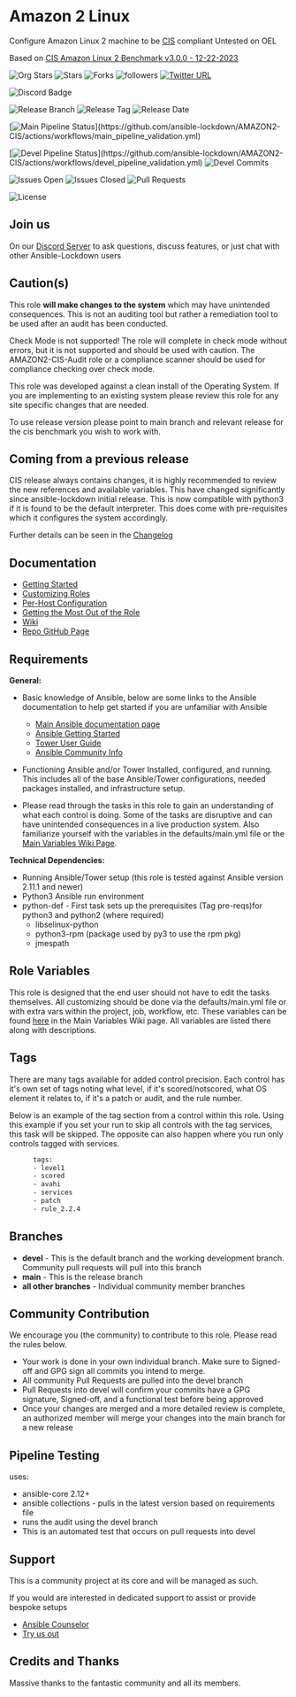 # Amazon 2 Linux

Configure Amazon Linux 2 machine to be [CIS](https://www.cisecurity.org/cis-benchmarks/) compliant
Untested on OEL

Based on [CIS Amazon Linux 2 Benchmark v3.0.0 - 12-22-2023 ](https://www.cisecurity.org/cis-benchmarks/)


![Org Stars](https://img.shields.io/github/stars/ansible-lockdown?label=Org%20Stars&style=social)
![Stars](https://img.shields.io/github/stars/ansible-lockdown/AMAZON2-CIS?label=Repo%20Stars&style=social)
![Forks](https://img.shields.io/github/forks/ansible-lockdown/AMAZON2-CIS?style=social)
![followers](https://img.shields.io/github/followers/ansible-lockdown?style=social)
[![Twitter URL](https://img.shields.io/twitter/url/https/twitter.com/AnsibleLockdown.svg?style=social&label=Follow%20%40AnsibleLockdown)](https://twitter.com/AnsibleLockdown)

![Discord Badge](https://img.shields.io/discord/925818806838919229?logo=discord)

![Release Branch](https://img.shields.io/badge/Release%20Branch-Main-brightgreen)
![Release Tag](https://img.shields.io/github/v/release/ansible-lockdown/AMAZON2-CIS)
![Release Date](https://img.shields.io/github/release-date/ansible-lockdown/AMAZON2-CIS)

[![Main Pipeline Status](https://github.com/ansible-lockdown/AMAZON2-CIS/actions/workflows/main_pipeline_validation.yml/badge.svg?)](https://github.com/ansible-lockdown/AMAZON2-CIS/actions/workflows/main_pipeline_validation.yml)

[![Devel Pipeline Status](https://github.com/ansible-lockdown/AMAZON2-CIS/actions/workflows/devel_pipeline_validation.yml/badge.svg?)](https://github.com/ansible-lockdown/AMAZON2-CIS/actions/workflows/devel_pipeline_validation.yml)
![Devel Commits](https://img.shields.io/github/commit-activity/m/ansible-lockdown/AMAZON2-CIS/devel?color=dark%20green&label=Devel%20Branch%20Commits)

![Issues Open](https://img.shields.io/github/issues-raw/ansible-lockdown/AMAZON2-CIS?label=Open%20Issues)
![Issues Closed](https://img.shields.io/github/issues-closed-raw/ansible-lockdown/AMAZON2-CIS?label=Closed%20Issues&&color=success)
![Pull Requests](https://img.shields.io/github/issues-pr/ansible-lockdown/AMAZON2-CIS?label=Pull%20Requests)

![License](https://img.shields.io/github/license/ansible-lockdown/AMAZON2-CIS?label=License)

## Join us

On our [Discord Server](https://www.lockdownenterprise.com/discord) to ask questions, discuss features, or just chat with other Ansible-Lockdown users

## Caution(s)

This role **will make changes to the system** which may have unintended consequences. This is not an auditing tool but rather a remediation tool to be used after an audit has been conducted.

Check Mode is not supported! The role will complete in check mode without errors, but it is not supported and should be used with caution. The AMAZON2-CIS-Audit role or a compliance scanner should be used for compliance checking over check mode.

This role was developed against a clean install of the Operating System. If you are implementing to an existing system please review this role for any site specific changes that are needed.

To use release version please point to main branch and relevant release for the cis benchmark you wish to work with.

## Coming from a previous release

CIS release always contains changes, it is highly recommended to review the new references and available variables. This have changed significantly since ansible-lockdown initial release.
This is now compatible with python3 if it is found to be the default interpreter. This does come with pre-requisites which it configures the system accordingly.

Further details can be seen in the [Changelog](./ChangeLog.md)

## Documentation

- [Getting Started](https://www.lockdownenterprise.com/docs/getting-started-with-lockdown)
- [Customizing Roles](https://www.lockdownenterprise.com/docs/customizing-lockdown-enterprise)
- [Per-Host Configuration](https://www.lockdownenterprise.com/docs/per-host-lockdown-enterprise-configuration)
- [Getting the Most Out of the Role](https://www.lockdownenterprise.com/docs/get-the-most-out-of-lockdown-enterprise)
- [Wiki](https://github.com/ansible-lockdown/AMAZON2-CIS/wiki)
- [Repo GitHub Page](https://ansible-lockdown.github.io/AMAZON2-CIS/)

## Requirements

**General:**

- Basic knowledge of Ansible, below are some links to the Ansible documentation to help get started if you are unfamiliar with Ansible

  - [Main Ansible documentation page](https://docs.ansible.com)
  - [Ansible Getting Started](https://docs.ansible.com/ansible/latest/user_guide/intro_getting_started.html)
  - [Tower User Guide](https://docs.ansible.com/ansible-tower/latest/html/userguide/index.html)
  - [Ansible Community Info](https://docs.ansible.com/ansible/latest/community/index.html)
- Functioning Ansible and/or Tower Installed, configured, and running. This includes all of the base Ansible/Tower configurations, needed packages installed, and infrastructure setup.
- Please read through the tasks in this role to gain an understanding of what each control is doing. Some of the tasks are disruptive and can have unintended consequences in a live production system. Also familiarize yourself with the variables in the defaults/main.yml file or the [Main Variables Wiki Page](https://github.com/ansible-lockdown/AMAZON2-CIS/wiki/Main-Variables).

**Technical Dependencies:**

- Running Ansible/Tower setup (this role is tested against Ansible version 2.11.1 and newer)
- Python3 Ansible run environment
- python-def - First task sets up the prerequisites (Tag pre-reqs)for python3 and python2 (where required)
  - libselinux-python
  - python3-rpm (package used by py3 to use the rpm pkg)
  - jmespath

## Role Variables

This role is designed that the end user should not have to edit the tasks themselves. All customizing should be done via the defaults/main.yml file or with extra vars within the project, job, workflow, etc. These variables can be found [here](https://github.com/ansible-lockdown/AMAZON2-CIS/wiki/Main-Variables) in the Main Variables Wiki page. All variables are listed there along with descriptions.

## Tags

There are many tags available for added control precision. Each control has it's own set of tags noting what level, if it's scored/notscored, what OS element it relates to, if it's a patch or audit, and the rule number.

Below is an example of the tag section from a control within this role. Using this example if you set your run to skip all controls with the tag services, this task will be skipped. The opposite can also happen where you run only controls tagged with services.

```sh
      tags:
      - level1
      - scored
      - avahi
      - services
      - patch
      - rule_2.2.4
```

## Branches

- **devel** - This is the default branch and the working development branch. Community pull requests will pull into this branch
- **main** - This is the release branch
- **all other branches** - Individual community member branches

## Community Contribution

We encourage you (the community) to contribute to this role. Please read the rules below.

- Your work is done in your own individual branch. Make sure to Signed-off and GPG sign all commits you intend to merge.
- All community Pull Requests are pulled into the devel branch
- Pull Requests into devel will confirm your commits have a GPG signature, Signed-off, and a functional test before being approved
- Once your changes are merged and a more detailed review is complete, an authorized member will merge your changes into the main branch for a new release

## Pipeline Testing

uses:

- ansible-core 2.12+
- ansible collections - pulls in the latest version based on requirements file
- runs the audit using the devel branch
- This is an automated test that occurs on pull requests into devel

## Support

This is a community project at its core and will be managed as such.

If you would are interested in dedicated support to assist or provide bespoke setups

- [Ansible Counselor](https://www.mindpointgroup.com/products/ansible-counselor-on-demand-ansible-services-and-consulting/)
- [Try us out](https://engage.mindpointgroup.com/try-ansible-counselor)

## Credits and Thanks

Massive thanks to the fantastic community and all its members.
